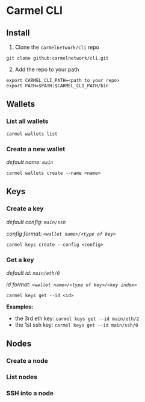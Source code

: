 # Carmel CLI

## Install

1. Clone the `carmelnetwork/cli` repo

```
git clone github:carmelnetwork/cli.git
```

2. Add the repo to your path

```
export CARMEL_CLI_PATH=<path to your repo>
export PATH=$PATH:$CARMEL_CLI_PATH/bin
```

## Wallets

### List all wallets

```
carmel wallets list
```

### Create a new wallet

*default name: `main`*

```
carmel wallets create --name <name>
```

## Keys

### Create a key

*default config: `main/ssh`*

*config format: `<wallet name>/<type of key>`*

```
carmel keys create --config <config>
```

### Get a key

*default id: `main/eth/0`*

*id format: `<wallet name>/<type of key>/<key index>`*

```
carmel keys get --id <id>
```

**Examples:**

* the 3rd eth key: `carmel keys get --id main/eth/2`
* the 1st ssh key: `carmel keys get --id main/ssh/0`


## Nodes

### Create a node

### List nodes

### SSH into a node